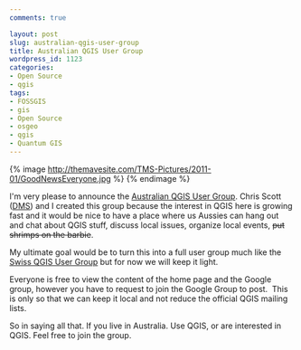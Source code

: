 ```yaml
---
comments: true

layout: post
slug: australian-qgis-user-group
title: Australian QGIS User Group
wordpress_id: 1123
categories:
- Open Source
- qgis
tags:
- FOSSGIS
- gis
- Open Source
- osgeo
- qgis
- Quantum GIS
---
```


{% image http://themavesite.com/TMS-Pictures/2011-01/GoodNewsEveryone.jpg %}
{% endimage %}

I'm very please to announce the [Australian QGIS User Group](https://sites.google.com/site/ausqgis/home). Chris Scott ([DMS](www.mapsolutions.com.au)) and I created this group because the interest in QGIS here is growing fast and it would be nice to have a place where us Aussies can hang out and chat about QGIS stuff, discuss local issues, organize local events, <del>put shrimps on the barbie</del>.

My ultimate goal would be to turn this into a full user group much like the [Swiss QGIS User Group](http://qgis.org/en/community/swiss-user-group.html) but for now we will keep it light.

Everyone is free to view the content of the home page and the Google group, however you have to request to join the Google Group to post.  This is only so that we can keep it local and not reduce the official QGIS mailing lists.

So in saying all that. If you live in Australia. Use QGIS, or are interested in QGIS. Feel free to join the group.

